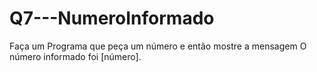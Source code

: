 # Q7---NumeroInformado

Faça um Programa que peça um número e então mostre a mensagem O número informado foi [número].
